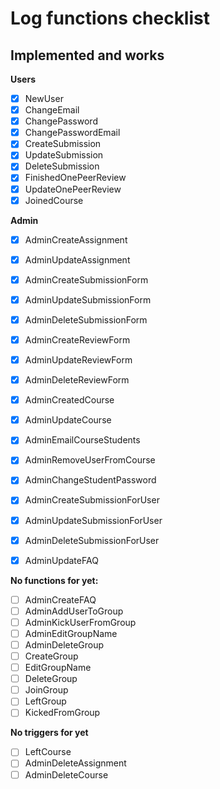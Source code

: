 # Log functions checklist
## Implemented and works
**Users**
- [X] NewUser           
- [X] ChangeEmail         
- [X] ChangePassword    
- [X] ChangePasswordEmail
- [X] CreateSubmission 
- [X] UpdateSubmission
- [X] DeleteSubmission   
- [X] FinishedOnePeerReview 
- [X] UpdateOnePeerReview   
- [X] JoinedCourse

**Admin**
- [X] AdminCreateAssignment  
- [X] AdminUpdateAssignment  
- [X] AdminCreateSubmissionForm 
- [X] AdminUpdateSubmissionForm 
- [X] AdminDeleteSubmissionForm
- [X] AdminCreateReviewForm
- [X] AdminUpdateReviewForm
- [X] AdminDeleteReviewForm  
- [X] AdminCreatedCourse 
- [X] AdminUpdateCourse
- [X] AdminEmailCourseStudents
- [X] AdminRemoveUserFromCourse
- [X] AdminChangeStudentPassword  
- [X] AdminCreateSubmissionForUser 
- [X] AdminUpdateSubmissionForUser 
- [X] AdminDeleteSubmissionForUser
- [X] AdminUpdateFAQ


**No functions for yet:**
- [ ] AdminCreateFAQ
- [ ] AdminAddUserToGroup
- [ ] AdminKickUserFromGroup
- [ ] AdminEditGroupName
- [ ] AdminDeleteGroup
- [ ] CreateGroup
- [ ] EditGroupName
- [ ] DeleteGroup
- [ ] JoinGroup
- [ ] LeftGroup
- [ ] KickedFromGroup

**No triggers for yet**
- [ ] LeftCourse 
- [ ] AdminDeleteAssignment
- [ ] AdminDeleteCourse